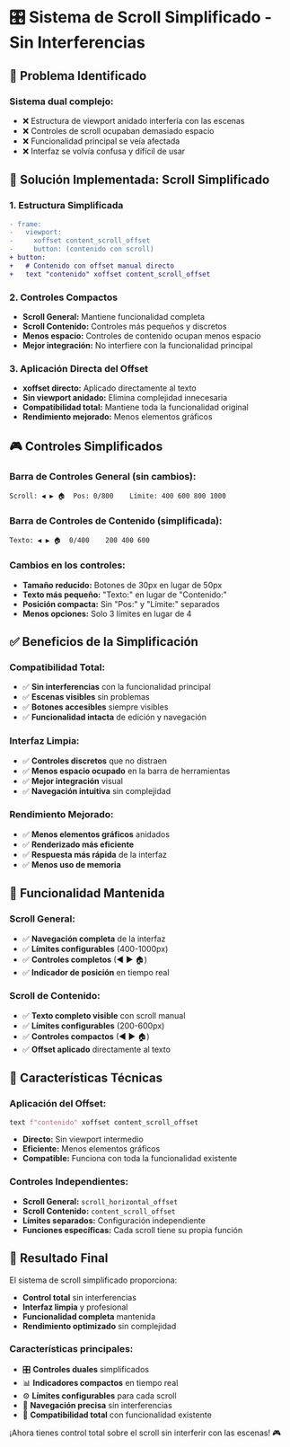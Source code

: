# 🎛️ Sistema de Scroll Simplificado - Sin Interferencias

## 🎯 **Problema Identificado**

### **Sistema dual complejo:**
- ❌ Estructura de viewport anidado interfería con las escenas
- ❌ Controles de scroll ocupaban demasiado espacio
- ❌ Funcionalidad principal se veía afectada
- ❌ Interfaz se volvía confusa y difícil de usar

## 🔧 **Solución Implementada: Scroll Simplificado**

### **1. Estructura Simplificada**
```diff
- frame:
-   viewport:
-     xoffset content_scroll_offset
-     button: (contenido con scroll)
+ button:
+   # Contenido con offset manual directo
+   text "contenido" xoffset content_scroll_offset
```

### **2. Controles Compactos**
- **Scroll General:** Mantiene funcionalidad completa
- **Scroll Contenido:** Controles más pequeños y discretos
- **Menos espacio:** Controles de contenido ocupan menos espacio
- **Mejor integración:** No interfiere con la funcionalidad principal

### **3. Aplicación Directa del Offset**
- **xoffset directo:** Aplicado directamente al texto
- **Sin viewport anidado:** Elimina complejidad innecesaria
- **Compatibilidad total:** Mantiene toda la funcionalidad original
- **Rendimiento mejorado:** Menos elementos gráficos

## 🎮 **Controles Simplificados**

### **Barra de Controles General (sin cambios):**
```
Scroll: ◀ ▶ 🏠  Pos: 0/800    Límite: 400 600 800 1000
```

### **Barra de Controles de Contenido (simplificada):**
```
Texto: ◀ ▶ 🏠  0/400    200 400 600
```

### **Cambios en los controles:**
- **Tamaño reducido:** Botones de 30px en lugar de 50px
- **Texto más pequeño:** "Texto:" en lugar de "Contenido:"
- **Posición compacta:** Sin "Pos:" y "Límite:" separados
- **Menos opciones:** Solo 3 límites en lugar de 4

## ✅ **Beneficios de la Simplificación**

### **Compatibilidad Total:**
- ✅ **Sin interferencias** con la funcionalidad principal
- ✅ **Escenas visibles** sin problemas
- ✅ **Botones accesibles** siempre visibles
- ✅ **Funcionalidad intacta** de edición y navegación

### **Interfaz Limpia:**
- ✅ **Controles discretos** que no distraen
- ✅ **Menos espacio ocupado** en la barra de herramientas
- ✅ **Mejor integración** visual
- ✅ **Navegación intuitiva** sin complejidad

### **Rendimiento Mejorado:**
- ✅ **Menos elementos gráficos** anidados
- ✅ **Renderizado más eficiente**
- ✅ **Respuesta más rápida** de la interfaz
- ✅ **Menos uso de memoria**

## 🎯 **Funcionalidad Mantenida**

### **Scroll General:**
- ✅ **Navegación completa** de la interfaz
- ✅ **Límites configurables** (400-1000px)
- ✅ **Controles completos** (◀ ▶ 🏠)
- ✅ **Indicador de posición** en tiempo real

### **Scroll de Contenido:**
- ✅ **Texto completo visible** con scroll manual
- ✅ **Límites configurables** (200-600px)
- ✅ **Controles compactos** (◀ ▶ 🏠)
- ✅ **Offset aplicado** directamente al texto

## 🔧 **Características Técnicas**

### **Aplicación del Offset:**
```python
text f"contenido" xoffset content_scroll_offset
```
- **Directo:** Sin viewport intermedio
- **Eficiente:** Menos elementos gráficos
- **Compatible:** Funciona con toda la funcionalidad existente

### **Controles Independientes:**
- **Scroll General:** `scroll_horizontal_offset`
- **Scroll Contenido:** `content_scroll_offset`
- **Límites separados:** Configuración independiente
- **Funciones específicas:** Cada scroll tiene su propia función

## 🚀 **Resultado Final**

El sistema de scroll simplificado proporciona:
- **Control total** sin interferencias
- **Interfaz limpia** y profesional
- **Funcionalidad completa** mantenida
- **Rendimiento optimizado** sin complejidad

### **Características principales:**
- 🎛️ **Controles duales** simplificados
- 📊 **Indicadores compactos** en tiempo real
- ⚙️ **Límites configurables** para cada scroll
- 🎯 **Navegación precisa** sin interferencias
- 🔧 **Compatibilidad total** con funcionalidad existente

¡Ahora tienes control total sobre el scroll sin interferir con las escenas! 🎮
